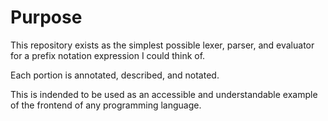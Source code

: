 # Purpose
This repository exists as the simplest possible lexer, parser, and evaluator for a prefix notation expression I could think of.

Each portion is annotated, described, and notated. 

This is indended to be used as an accessible and understandable example of the frontend of any programming language.
